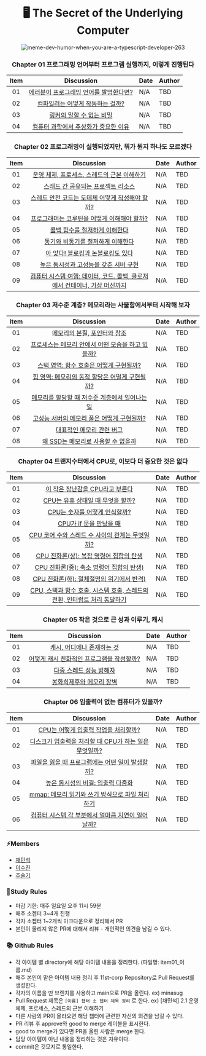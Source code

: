 <div align=center>

<h1> 🖥️ The Secret of the Underlying Computer </h1>

![meme-dev-humor-when-you-are-a-typescript-developer-263](https://wormwlrm.github.io/static/71f3033a608277c9effbfdb832aab06a/b6a9b/2.png)

### Chapter 01 프로그래밍 언어부터 프로그램 실행까지, 이렇게 진행된다

| Item |                         Discussion                         | Date | Author |
| :--: | :--------------------------------------------------------: | :--- | :----- |
|  01  | [에러분이 프로그래밍 언어를 발명한다면?](./ch_1/item_1.md) | N/A  | TBD    |
|  02  |    [컴파일러는 어떻게 작동하는 걸까?](./ch_1/item_2.md)    | N/A  | TBD    |
|  03  |        [링커의 말할 수 없는 비밀](./ch_1/item_3.md)        | N/A  | TBD    |
|  04  |  [컴퓨터 과학에서 추상화가 중요한 이유](./ch_1/item_4.md)  | N/A  | TBD    |

### Chapter 02 프로그래밍이 실행되었지만, 뭐가 뭔지 하나도 모르겠다

| Item |                                           Discussion                                           | Date | Author |
| :--: | :--------------------------------------------------------------------------------------------: | :--- | :----- |
|  01  |                [운영 체제, 프로세스, 스레드의 근본 이해하기](./ch_2/item_1.md)                 | N/A  | TBD    |
|  02  |                     [스래드 간 공유되는 프로젝트 리소스](./ch_2/item_2.md)                     | N/A  | TBD    |
|  03  |              [스레드 안전 코드는 도데체 어떻게 작성해야 할까?](./ch_2/item_3.md)               | N/A  | TBD    |
|  04  |                [프로그래머는 코루틴을 어떻게 이해해야 할까?](./ch_2/item_4.md)                 | N/A  | TBD    |
|  05  |                       [콜백 함수를 철저하게 이해한다](./ch_2/item_5.md)                        | N/A  | TBD    |
|  06  |                     [동기와 비동기를 철저하게 이해한다](./ch_2/item_6.md)                      | N/A  | TBD    |
|  07  |                     [아 맞다! 블로킹과 논블로킹도 있다](./ch_2/item_7.md)                      | N/A  | TBD    |
|  08  |                   [높은 동시성과 고성능을 갖춘 서버 구현](./ch_2/item_8.md)                    | N/A  | TBD    |
|  09  | [컴퓨터 시스템 여행: 데이터, 코드. 콜백, 클로저에서 컨테이너, 가상 머신까지](./ch_2/item_9.md) | N/A  | TBD    |

### Chapter 03 저수준 계층? 메모리라는 사물함에서부터 시작해 보자

| Item |                              Discussion                               | Date | Author |
| :--: | :-------------------------------------------------------------------: | :--- | :----- |
|  01  |           [메모리의 본질, 포인터와 참조](./ch_3/item_1.md)            | N/A  | TBD    |
|  02  | [프로세스는 메모리 안에서 어떤 모습을 하고 있을까?](./ch_3/item_2.md) | N/A  | TBD    |
|  03  |      [스택 영역: 함수 호출은 어떻게 구현될까?](./ch_3/item_3.md)      | N/A  | TBD    |
|  04  |  [힙 영역: 메모리의 동적 할당은 어떨게 구현될까?](./ch_3/item_4.md)   | N/A  | TBD    |
|  05  |  [메모리를 할당할 때 저수준 계층에서 일어나는 일](./ch_3/item_5.md)   | N/A  | TBD    |
|  06  |    [고성능 서버의 메모리 풀은 어떻게 구현될까?](./ch_3/item_6.md)     | N/A  | TBD    |
|  07  |             [대표적인 메모리 관련 버그](./ch_3/item_7.md)             | N/A  | TBD    |
|  08  |        [왜 SSD는 메모리로 사용할 수 없을까](./ch_3/item_8.md)         | N/A  | TBD    |

### Chapter 04 트랜지수터에서 CPU로, 이보다 더 중요한 것은 없다

| Item |                                          Discussion                                           | Date | Author |
| :--: | :-------------------------------------------------------------------------------------------: | :--- | :----- |
|  01  |                      [이 작은 장난감을 CPU라고 부른다](./ch_4/item_1.md)                      | N/A  | TBD    |
|  02  |                     [CPU는 유휴 상태일 때 무엇을 할까?](./ch_4/item_2.md)                     | N/A  | TBD    |
|  03  |                       [CPU는 숫자를 어떻게 인식할까?](./ch_4/item_3.md)                       | N/A  | TBD    |
|  04  |                          [CPU가 if 문을 만났을 때](./ch_4/item_4.md)                          | N/A  | TBD    |
|  05  |              [CPU 코어 수와 스레드 수 사이의 관계는 무엇일까?](./ch_4/item_5.md)              | N/A  | TBD    |
|  06  |                  [CPU 진화론(상): 복잡 명령어 집합의 탄생](./ch_4/item_6.md)                  | N/A  | TBD    |
|  07  |                 [CPU 진화론(중): 축소 명령어 집합의 탄생)](./ch_4/item_7.md)                  | N/A  | TBD    |
|  08  |                 [CPU 진화론(하): 절체절명의 위기에서 반격)](./ch_4/item_8.md)                 | N/A  | TBD    |
|  09  | [CPU, 스택과 함수 호출, 시스템 호출, 스레드의 전환, 인터럽트 처리 통달하기](./ch_4/item_9.md) | N/A  | TBD    |

### Chapter 05 작은 것으로 큰 성과 이루기, 캐시

| Item |                          Discussion                           | Date | Author |
| :--: | :-----------------------------------------------------------: | :--- | :----- |
|  01  |        [캐시, 어디에나 존재하는 것](./ch_5/item_1.md)         | N/A  | TBD    |
|  02  | [어떻게 캐시 친화적인 프로그램을 작성할까?](./ch_5/item_2.md) | N/A  | TBD    |
|  03  |          [다중 스레드 성능 방해자](./ch_5/item_3.md)          | N/A  | TBD    |
|  04  |         [봉화희제후와 메모리 장벽](./ch_5/item_4.md)          | N/A  | TBD    |

### Chapter 06 입출력이 없는 컴퓨터가 있을까?

| Item |                                            Discussion                                             | Date | Author |
| :--: | :-----------------------------------------------------------------------------------------------: | :--- | :----- |
|  01  |         [CPU는 어떻게 입출력 작업을 처리할까?](./ch06_타입_선언과_@types/item45_호찬.md)          | N/A  | TBD    |
|  02  | [디스크가 입출력을 처리할 때 CPU가 하는 일은 무엇일까?](./ch06_타입_선언과_@types/item46_dami.md) | N/A  | TBD    |
|  03  |           [파일을 읽을 때 프로그램에는 어떤 일이 발생할까?](./ch06_타입_선언과_@types/)           | N/A  | TBD    |
|  04  |          [높은 동시성의 비결: 입출력 다중화](./ch06_타입_선언과_@types/item48_chanu.md)           | N/A  | TBD    |
|  05  |    [mmap: 메모리 읽기와 쓰기 방식으로 파일 처리하기](./ch06_타입_선언과_@types/item49_혁주.md)    | N/A  | TBD    |
|  06  |  [컴퓨터 시스템 각 부분에서 얼마큼 지연이 일어날까?](./ch06_타입_선언과_@types/item50_jungho.md)  | N/A  | TBD    |

</div>

### ⚡️Members

- [채민석](https://github.com/sht02048)
- [이수진](https://github.com/zzinlee)
- [추술기](https://github.com/doitchuu)

### 📝Study Rules

- 마감 기한: 매주 일요일 오후 11시 59분
- 매주 소쳅터 3~4개 진행
- 각자 소쳅터 1~2개씩 마크다운으로 정리해서 PR
- 본인이 올리지 않은 PR에 대해서 리뷰 - 개인적인 의견을 남길 수 있다.

### 📚 Github Rules

- 각 아이템 별 directory에 해당 아이템 내용을 정리한다. (파일명: item01\_이름.md)
- 매주 본인이 맡은 아이템 내용 정리 후 11st-corp Repository로 Pull Request를 생성한다.
- 각자의 이름을 딴 브렌치를 사용하고 main으로 PR을 올린다. ex) minasug
- Pull Request 제목은 `[이름] 챕터 소 쳅터 제목 정리` 로 한다. ex) [채민석] 2.1 운영 체제, 프로세스, 스레드의 근본 이해하기
- 다른 사람의 PR이 올라오면 해당 챕터에 관련한 자신의 의견을 남길 수 있다.
- PR 리뷰 후 approve와 good to merge 레이블을 표시한다.
- good to merge가 있다면 PR을 올린 사람은 merge 한다.
- 담당 아이템이 아닌 내용을 정리하는 것은 자유이다.
- commit은 깃모지로 통일한다.
